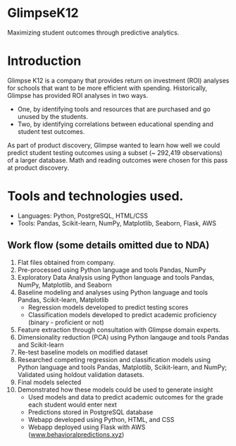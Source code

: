 # GlimpseK12
 Maximizing student outcomes through predictive analytics. 

# Introduction
Glimpse K12 is a company that provides return on investment (ROI) analyses for schools that want to be more efficient with spending. Historically, Glimpse has provided ROI analyses in two ways. 
- One, by identifying tools and resources that are purchased and go unused by the students. 
- Two, by identifying correlations between educational spending and student test outcomes. 

As part of product discovery, Glimpse wanted to learn how well we could predict student testing outcomes using a subset (~ 292,419 observations) of a larger database. Math and reading outcomes were chosen for this pass at product discovery. 

# Tools and technologies used. 
- Languages: Python, PostgreSQL, HTML/CSS
- Tools: Pandas, Scikit-learn, NumPy, Matplotlib, Seaborn, Flask, AWS

## Work flow (some details omitted due to NDA)
1. Flat files obtained from company. 
1. Pre-processed using Python language and tools Pandas, NumPy
1. Exploratory Data Analysis using Python language and tools Pandas, NumPy, Matplotlib, and Seaborn
1. Baseline modeling and analyses using Python language and tools Pandas, Scikit-learn, Matplotlib
	- Regression models developed to predict testing scores
	- Classification models developed to predict academic proficiency (binary - proficient or not)
1. Feature extraction through consultation with Glimpse domain experts. 
1. Dimensionality reduction (PCA) using Python langauge and tools Pandas and Scikit-learn
1. Re-test baseline models on modified dataset
1. Researched competing regression and classification models using Python language and tools Pandas, Matplotlib, Scikit-learn, and NumPy; Validated using holdout validation datasets. 
1. Final models selected
1. Demonstrated how these models could be used to generate insight
	- Used models and data to predict academic outcomes for the grade each student would enter next
	- Predictions stored in PostgreSQL database
	- Webapp developed using Python, HTML, and CSS
	- Webapp deployed using Flask with AWS (www.behavioralpredictions.xyz)
